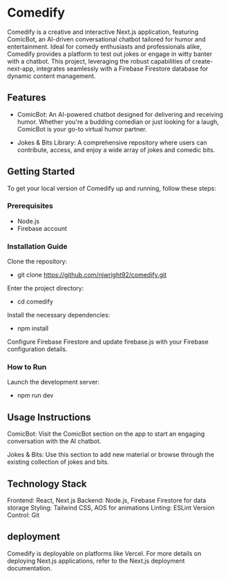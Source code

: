 # Comedify

Comedify is a creative and interactive Next.js application, featuring ComicBot, an AI-driven conversational chatbot tailored for humor and entertainment. Ideal for comedy enthusiasts and professionals alike, Comedify provides a platform to test out jokes or engage in witty banter with a chatbot. This project, leveraging the robust capabilities of create-next-app, integrates seamlessly with a Firebase Firestore database for dynamic content management.

## Features

- ComicBot: An AI-powered chatbot designed for delivering and receiving humor. Whether you're a budding comedian or just looking for a laugh, ComicBot is your go-to virtual humor partner.

- Jokes & Bits Library: A comprehensive repository where users can contribute, access, and enjoy a wide array of jokes and comedic bits.

## Getting Started

To get your local version of Comedify up and running, follow these steps:

### Prerequisites

- Node.js
- Firebase account

### Installation Guide

Clone the repository:

- git clone https://github.com/njwright92/comedify.git

Enter the project directory:

- cd comedify

Install the necessary dependencies:

- npm install

Configure Firebase Firestore and update firebase.js with your Firebase configuration details.

### How to Run

Launch the development server:

- npm run dev

## Usage Instructions

ComicBot: Visit the ComicBot section on the app to start an engaging conversation with the AI chatbot.

Jokes & Bits: Use this section to add new material or browse through the existing collection of jokes and bits.

## Technology Stack

Frontend: React, Next.js
Backend: Node.js, Firebase Firestore for data storage
Styling: Tailwind CSS, AOS for animations
Linting: ESLint
Version Control: Git

## deployment

Comedify is deployable on platforms like Vercel. For more details on deploying Next.js applications, refer to the Next.js deployment documentation.
